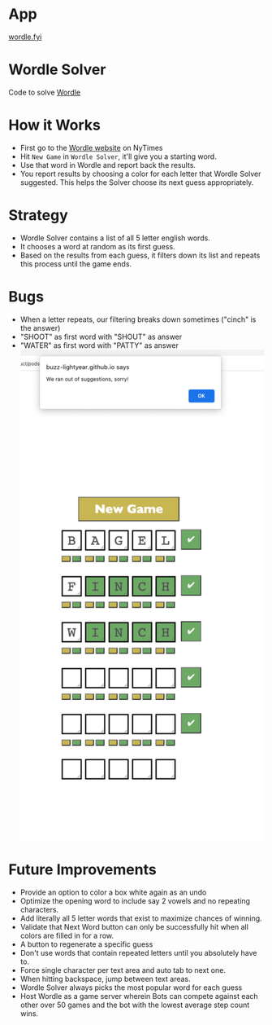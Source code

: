 # App
[wordle.fyi](wordle.fyi)

# Wordle Solver
Code to solve [Wordle](https://www.nytimes.com/games/wordle/index.html)

# How it Works
- First go to the [Wordle website](https://www.nytimes.com/games/wordle/index.html) on NyTimes
- Hit `New Game` in `Wordle Solver`, it'll give you a starting word.
- Use that word in Wordle and report back the results.
- You report results by choosing a color for each letter that Wordle Solver suggested. This helps the Solver choose its next guess appropriately.

# Strategy
- Wordle Solver contains a list of all 5 letter english words.
- It chooses a word at random as its first guess.
- Based on the results from each guess, it filters down its list and repeats this process until the game ends.

# Bugs
- When a letter repeats, our filtering breaks down sometimes ("cinch" is the answer)
- "SHOOT" as first word with "SHOUT" as answer
- "WATER" as first word with "PATTY" as answer
![Bug](images/bug.png)

# Future Improvements
- Provide an option to color a box white again as an undo
- Optimize the opening word to include say 2 vowels and no repeating characters.
- Add literally all 5 letter words that exist to maximize chances of winning.
- Validate that Next Word button can only be successfully hit when all colors are filled in for a row.
- A button to regenerate a specific guess
- Don't use words that contain repeated letters until you absolutely have to.
- Force single character per text area and auto tab to next one.
- When hitting backspace, jump between text areas.
- Wordle Solver always picks the most popular word for each guess
- Host Wordle as a game server wherein Bots can compete against each other over 50 games and the bot with the lowest average step count wins.
